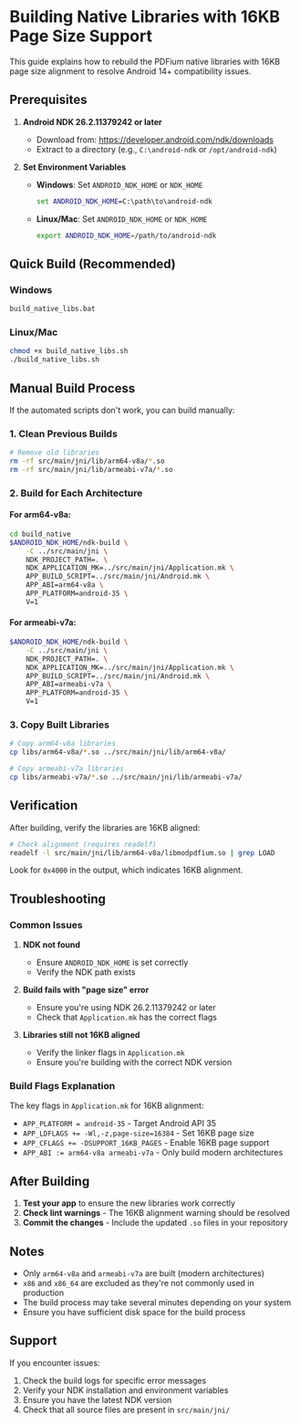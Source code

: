# Building Native Libraries with 16KB Page Size Support

This guide explains how to rebuild the PDFium native libraries with 16KB page size alignment to resolve Android 14+ compatibility issues.

## Prerequisites

1. **Android NDK 26.2.11379242 or later**
   - Download from: https://developer.android.com/ndk/downloads
   - Extract to a directory (e.g., `C:\android-ndk` or `/opt/android-ndk`)

2. **Set Environment Variables**
   - **Windows**: Set `ANDROID_NDK_HOME` or `NDK_HOME`
     ```cmd
     set ANDROID_NDK_HOME=C:\path\to\android-ndk
     ```
   - **Linux/Mac**: Set `ANDROID_NDK_HOME` or `NDK_HOME`
     ```bash
     export ANDROID_NDK_HOME=/path/to/android-ndk
     ```

## Quick Build (Recommended)

### Windows
```cmd
build_native_libs.bat
```

### Linux/Mac
```bash
chmod +x build_native_libs.sh
./build_native_libs.sh
```

## Manual Build Process

If the automated scripts don't work, you can build manually:

### 1. Clean Previous Builds
```bash
# Remove old libraries
rm -rf src/main/jni/lib/arm64-v8a/*.so
rm -rf src/main/jni/lib/armeabi-v7a/*.so
```

### 2. Build for Each Architecture

#### For arm64-v8a:
```bash
cd build_native
$ANDROID_NDK_HOME/ndk-build \
    -C ../src/main/jni \
    NDK_PROJECT_PATH=. \
    NDK_APPLICATION_MK=../src/main/jni/Application.mk \
    APP_BUILD_SCRIPT=../src/main/jni/Android.mk \
    APP_ABI=arm64-v8a \
    APP_PLATFORM=android-35 \
    V=1
```

#### For armeabi-v7a:
```bash
$ANDROID_NDK_HOME/ndk-build \
    -C ../src/main/jni \
    NDK_PROJECT_PATH=. \
    NDK_APPLICATION_MK=../src/main/jni/Application.mk \
    APP_BUILD_SCRIPT=../src/main/jni/Android.mk \
    APP_ABI=armeabi-v7a \
    APP_PLATFORM=android-35 \
    V=1
```

### 3. Copy Built Libraries
```bash
# Copy arm64-v8a libraries
cp libs/arm64-v8a/*.so ../src/main/jni/lib/arm64-v8a/

# Copy armeabi-v7a libraries  
cp libs/armeabi-v7a/*.so ../src/main/jni/lib/armeabi-v7a/
```

## Verification

After building, verify the libraries are 16KB aligned:

```bash
# Check alignment (requires readelf)
readelf -l src/main/jni/lib/arm64-v8a/libmodpdfium.so | grep LOAD
```

Look for `0x4000` in the output, which indicates 16KB alignment.

## Troubleshooting

### Common Issues

1. **NDK not found**
   - Ensure `ANDROID_NDK_HOME` is set correctly
   - Verify the NDK path exists

2. **Build fails with "page size" error**
   - Ensure you're using NDK 26.2.11379242 or later
   - Check that `Application.mk` has the correct flags

3. **Libraries still not 16KB aligned**
   - Verify the linker flags in `Application.mk`
   - Ensure you're building with the correct NDK version

### Build Flags Explanation

The key flags in `Application.mk` for 16KB alignment:

- `APP_PLATFORM = android-35` - Target Android API 35
- `APP_LDFLAGS += -Wl,-z,page-size=16384` - Set 16KB page size
- `APP_CFLAGS += -DSUPPORT_16KB_PAGES` - Enable 16KB page support
- `APP_ABI := arm64-v8a armeabi-v7a` - Only build modern architectures

## After Building

1. **Test your app** to ensure the new libraries work correctly
2. **Check lint warnings** - The 16KB alignment warning should be resolved
3. **Commit the changes** - Include the updated `.so` files in your repository

## Notes

- Only `arm64-v8a` and `armeabi-v7a` are built (modern architectures)
- `x86` and `x86_64` are excluded as they're not commonly used in production
- The build process may take several minutes depending on your system
- Ensure you have sufficient disk space for the build process

## Support

If you encounter issues:
1. Check the build logs for specific error messages
2. Verify your NDK installation and environment variables
3. Ensure you have the latest NDK version
4. Check that all source files are present in `src/main/jni/`
